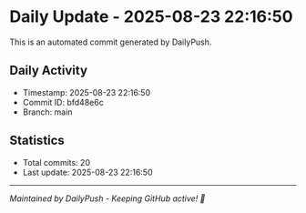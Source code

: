 # Daily Update - 2025-08-23 22:16:50

This is an automated commit generated by DailyPush.

## Daily Activity
- Timestamp: 2025-08-23 22:16:50
- Commit ID: bfd48e6c
- Branch: main

## Statistics
- Total commits: 20
- Last update: 2025-08-23 22:16:50

---
*Maintained by DailyPush - Keeping GitHub active! 🚀*
